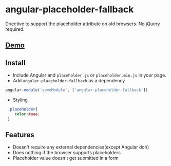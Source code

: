 angular-placeholder-fallback
============================

Directive to support the placeholder attribute on old browsers. No jQuery required.

## [Demo](#)
## Install

* Include Angular and `placeholder.js` or `placeholder.min.js` in your page.
* Add `angular-placeholder-fallback` as a dependency

```javascript
angular.module('someModule', ['angular-placeholder-fallback'])
```
* Styling

```css
 .placeholder{
    color:#aaa;
 }
```

## Features

* Doesn't require any external dependencies(except Angular doh)
* Does nothing if the browser supports placeholders
* Placeholder value doesn't get submitted in a form


